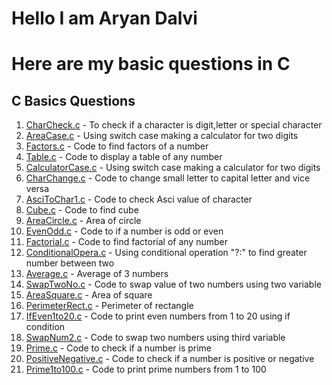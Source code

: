 # Hello I am Aryan Dalvi
# Here are my basic questions in C

## C Basics Questions

1. [CharCheck.c](CharCheck.c) - To check if a character is digit,letter or special character
2. [AreaCase.c](AreaCase.c) - Using switch case making a calculator for two digits
3. [Factors.c](Factors.c) - Code to find factors of a number
4. [Table.c](Table.c) - Code to display a table of any number
5. [CalculatorCase.c](CalculatorCase.c) - Using switch case making a calculator for two digits
6. [CharChange.c](CharChange.c) - Code to change small letter to capital letter and vice versa
7. [AsciToChar1.c](AsciToChar1.c) - Code to check Asci value of character
8. [Cube.c](Cube.c) - Code to find cube
9. [AreaCircle.c](AreaCircle.c) - Area of circle
10. [EvenOdd.c](EvenOdd.c) - Code to if a number is odd or even
11. [Factorial.c](Factorial.c) - Code to find factorial of any number
12. [ConditionalOpera.c](ConditionalOpera.c) - Using conditional operation "?:" to find greater number between two
13. [Average.c](Average.c) - Average of 3 numbers
14. [SwapTwoNo.c](SwapTwoNo.c) - Code to swap value of two numbers using two variable
15. [AreaSquare.c](AreaSquare.c) - Area of square
16. [PerimeterRect.c](PerimeterRect.c) - Perimeter of rectangle
17. [IfEven1to20.c](IfEven1to20.c) - Code to print even numbers from 1 to 20 using if condition
18. [SwapNum2.c](SwapNum2.c) - Code to swap two numbers using third variable
19. [Prime.c](Prime.c) - Code to check if a number is prime
20. [PositiveNegative.c](PositiveNegative.c) - Code to check if a number is positive or negative
21. [Prime1to100.c](Prime1to100.c) - Code to print prime numbers from 1 to 100

